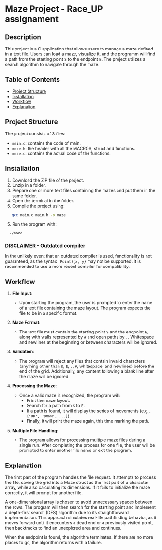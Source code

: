 # Maze Project - Race_UP assignament

## Description

This project is a C application that allows users to manage a maze defined in a text file. Users can load a maze, visualize it, and the programm will find a path from the starting point `S` to the endpoint `E`. The project utilizes a search algorithm to navigate through the maze.

## Table of Contents

- [Project Structure](#project-structure)
- [Installation](#installation)
- [Workflow](#workflow)
- [Explanation](#explanation)


## Project Structure

The project consists of 3 files:
- `main.c`: contains the code of main.
- `maze.h`: the header with all the MACROS, struct and functions.
- `maze.c`: contains the actual code of the functions.

## Installation

1. Download the ZIP file of the project.
1. Unzip in a folder.
2. Prepare one or more text files containing the mazes and put them in the same folder.
3. Open the terminal in the folder.
4. Compile the project using:

```bash
   gcc main.c main.h -o maze
```
5. Run the program with:

```bash
  ./maze
```

### DISCLAIMER - Outdated compiler

In the unlikely event that an outdated compiler is used, functionality is not guaranteed, as the syntax `(Point){x, y}` may not be supported. It is recommended to use a more recent compiler for  compatibility.


## Workflow

1. **File Input**: 
   - Upon starting the program, the user is prompted to enter the name of a text file containing the maze layout. The program expects the file to be in a specific format.

2. **Maze Format**: 
   - The text file must contain the starting point `S` and the endpoint `E`, along with walls represented by `#` and open paths by `.`. Whitespace and newlines at the beginning or between characters will be ignored.

3. **Validation**: 
   - The program will reject any files that contain invalid characters (anything other than `S`, `E`, `.`, `#`, whitespace, and newlines) before the end of the grid. Additionally, any content following a blank line after the maze will be ignored.

4. **Processing the Maze**:
   - Once a valid maze is recognized, the program will:
     - Print the maze layout.
     - Search for a path from `S` to `E`.
     - If a path is found, it will display the series of movements (e.g., `['UP', 'DOWN', ...]`).
     - Finally, it will print the maze again, this time marking the path.

5. **Multiple File Handling**: 
   - The program allows for processing multiple maze files during a single run. After completing the process for one file, the user will be prompted to enter another file name or exit the program.
  

## Explanation


The first part of the program handles the file request. It attempts to process the file, saving the grid into a Maze struct as the first part of a character array, while also calculating its dimensions. If it fails to initialize the maze correctly, it will prompt for another file.

A one-dimensional array is chosen to avoid unnecessary spaces between the rows. The program will then search for the starting point and implement a depth-first search (DFS) algorithm due to its straightforward implementation. This approach simulates real-life pathfinding behavior, as it moves forward until it encounters a dead end or a previously visited point, then backtracks to find an unexplored area and continues.

When the endpoint is found, the algorithm terminates. If there are no more places to go, the algorithm returns with a failure.






